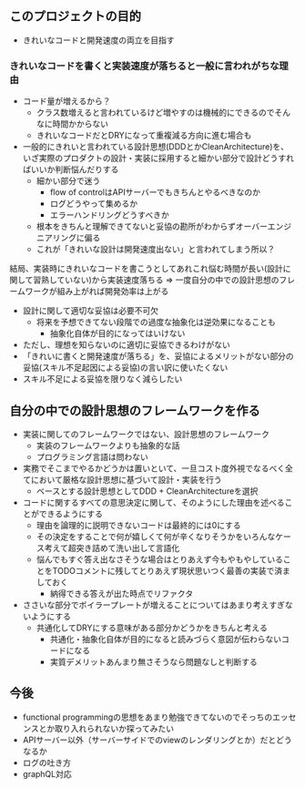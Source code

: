 ## このプロジェクトの目的

- きれいなコードと開発速度の両立を目指す

### きれいなコードを書くと実装速度が落ちると一般に言われがちな理由

- コード量が増えるから？
    - クラス数増えると言われているけど増やすのは機械的にできるのでそんなに時間かからない
    - きれいなコードだとDRYになって重複減る方向に進む場合も
- 一般的にきれいと言われている設計思想(DDDとかCleanArchitecture)を、いざ実際のプロダクトの設計・実装に採用すると細かい部分で設計どうすればいいか判断悩んだりする
    - 細かい部分で迷う
        - flow of controlはAPIサーバーでもきちんとやるべきなのか
        - ログどうやって集めるか
        - エラーハンドリングどうすべきか
    - 根本をきちんと理解できてないと妥協の勘所がわからずオーバーエンジニアリングに偏る
    - これが「きれいな設計は開発速度出ない」と言われてしまう所以？
    
結局、実装時にきれいなコードを書こうとしてあれこれ悩む時間が長い(設計に関して習熟していない)から実装速度落ちる
=> 一度自分の中での設計思想のフレームワークが組み上がれば開発効率は上がる

- 設計に関して適切な妥協は必要不可欠
    - 将来を予想できてない段階での過度な抽象化は逆効果になることも
        - 抽象化自体が目的になってはいけない
- ただし、理想を知らないのに適切に妥協できるわけがない
- 「きれいに書くと開発速度が落ちる」を、妥協によるメリットがない部分の妥協(スキル不足起因による妥協)の言い訳に使いたくない
- スキル不足による妥協を限りなく減らしたい

## 自分の中での設計思想のフレームワークを作る

- 実装に関してのフレームワークではない、設計思想のフレームワーク
    - 実装のフレームワークよりも抽象的な話
    - プログラミング言語は問わない
- 実務でそこまでやるかどうかは置いといて、一旦コスト度外視でなるべく全てにおいて厳格な設計思想に基づいて設計・実装を行う
    - ベースとする設計思想としてDDD + CleanArchitectureを選択
- コードに関するすべての意思決定に関して、そのようにした理由を述べることができるようにする
    - 理由を論理的に説明できないコードは最終的には0にする
    - その決定をすることで何が嬉しくて何が辛くなりそうかをいろんなケース考えて超突き詰めて洗い出して言語化
    - 悩んでもすぐ答え出なさそうな場合はとりあえず今もやもやしていることをTODOコメントに残してとりあえず現状思いつく最善の実装で済ましておく
        - 納得できる答えが出た時点でリファクタ
- ささいな部分でボイラープレートが増えることについてはあまり考えすぎないようにする
    - 共通化してDRYにする意味がある部分かどうかをきちんと考える
        - 共通化・抽象化自体が目的になると読みづらく意図が伝わらないコードになる
        - 実質デメリットあんまり無さそうなら問題なしと判断する
    
## 今後

- functional programmingの思想をあまり勉強できてないのでそっちのエッセンスとか取り入れられないか探ってみたい
- APIサーバー以外（サーバーサイドでのviewのレンダリングとか）だとどうなるか
- ログの吐き方
- graphQL対応
